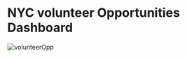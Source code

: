 # NYC volunteer Opportunities Dashboard

![volunteerOpp](https://user-images.githubusercontent.com/52837649/107301219-1147b100-6a49-11eb-8ccc-e8a31e8cec22.png)
